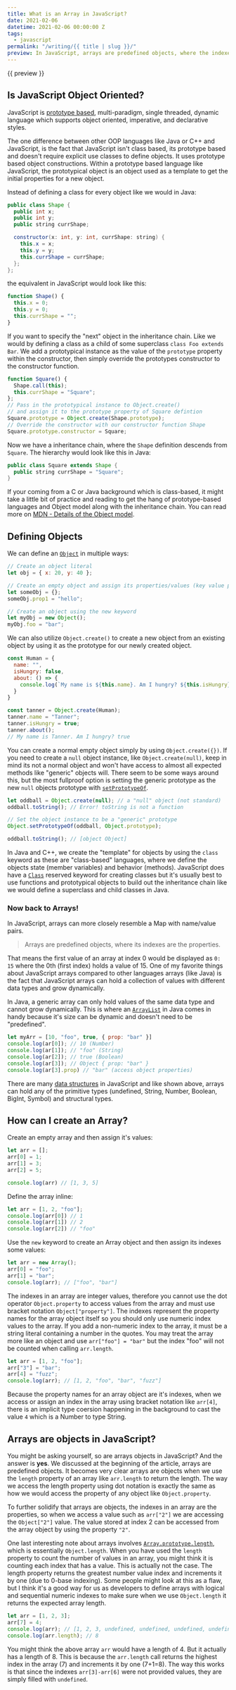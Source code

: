 ```yaml
---
title: What is an Array in JavaScript?
date: 2021-02-06
datetime: 2021-02-06 00:00:00 Z
tags:
  - javascript
permalink: "/writing/{{ title | slug }}/"
preview: In JavaScript, arrays are predefined objects, where the indexes are the arrays properties. They can hold a collection of values with differing data types. The array is a go-to data structure for common list related tasks.
---
```


{{ preview }}

<h2 class="post-heading">Is JavaScript Object Oriented?</h2>

JavaScript is [prototype based](https://developer.mozilla.org/en-US/docs/Web/JavaScript/Guide/Details_of_the_Object_Model#class-based_vs._prototype-based_languages), multi-paradigm, single threaded, dynamic language which supports object oriented, imperative, and declarative styles. 

The one difference between other OOP languages like Java or C++ and JavaScript, is the fact that JavaScript isn't class based, its prototype based and doesn't require explicit use classes to define objects. It uses prototype based object constructions. Within a prototype based language like JavaScript, the prototypical object is an object used as a template to get the initial properties for a new object. 

Instead of defining a class for every object like we would in Java: 

```java
public class Shape { 
  public int x;
  public int y;
  public string currShape;

  constructor(x: int, y: int, currShape: string) {
    this.x = x;
    this.y = y;
    this.currShape = currShape;
  };
};
```

the equivalent in JavaScript would look like this:

```js
function Shape() {
  this.x = 0;
  this.y = 0;
  this.currShape = "";
}
```

If you want to specify the "next" object in the inheritance chain. Like we would by defining a class as a child of some superclass `class Foo extends Bar`. We add a prototypical instance as the value of the `prototype` property within the constructor, then simply override the prototypes constructor to the constructor function.

```js
function Square() {
  Shape.call(this);
  this.currShape = "Square";
};
// Pass in the prototypical instance to Object.create()
// and assign it to the prototype property of Square defintion
Square.prototype = Object.create(Shape.prototype);
// Override the constructor with our constructor function Shape
Square.prototype.constructor = Square;
```

Now we have a inheritance chain, where the `Shape` definition descends from `Square`. The hierarchy would look like this in Java:

```java
public class Square extends Shape {
  public string currShape = "Square";
}
```

If your coming from a C or Java background which is class-based, it might take a little bit of practice and reading to get the hang of prototype-based languages and Object model along with the inheritance chain. You can read more on [MDN - Details of the Object model](https://developer.mozilla.org/en-US/docs/Web/JavaScript/Guide/Details_of_the_Object_Model#class-based_vs._prototype-based_languages).

<h2 class="post-heading">Defining Objects</h2>

We can define an [`Object`](https://developer.mozilla.org/en-US/docs/Web/JavaScript/Reference/Global_Objects/Object) in multiple ways:

```js
// Create an object literal 
let obj = { x: 20, y: 40 };

// Create an empty object and assign its properties/values (key value pairs)
let someObj = {};
someObj.prop1 = "hello"; 

// Create an object using the new keyword
let myObj = new Object();
myObj.foo = "bar";
```

We can also utilize `Object.create()` to create a new object from an existing object by using it as the prototype for our newly created object.

```js
const Human = {
  name: "",
  isHungry: false,
  about: () => {
    console.log(`My name is ${this.name}. Am I hungry? ${this.isHungry}`);
  }
}

const tanner = Object.create(Human);
tanner.name = "Tanner";
tanner.isHungry = true;
tanner.about();
// My name is Tanner. Am I hungry? true
```

You can create a normal empty object simply by using `Object.create({})`. If you need to create a `null` object instance, like `Object.create(null)`, keep in mind its not a normal object and won't have access to almost all expected methods like "generic" objects will. There seem to be some ways around this, but the most fullproof option is setting the generic prototype as the new `null` objects prototype with [`setPrototypeOf`](https://developer.mozilla.org/en-US/docs/Web/JavaScript/Reference/Global_Objects/Object/setPrototypeOf).

```js
let oddball = Object.create(null); // a "null" object (not standard)
oddball.toString(); // Error! toString is not a function

// Set the object instance to be a "generic" prototype
Object.setPrototypeOf(oddball, Object.prototype);

oddball.toString(); // [object Object]
```

In Java and C++, we create the "template" for objects by using the `class` keyword as these are "class-based" languages, where we define the objects state (member variables) and behavior (methods). JavaScript does have a [`Class`](https://developer.mozilla.org/en-US/docs/Web/JavaScript/Reference/Classes) reserved keyword for creating classes but it's usually best to use functions and prototypical objects to build out the inheritance chain like we would define a superclass and child classes in Java.

<h3 class="post-heading">Now back to Arrays!</h3>

In JavaScript, arrays can more closely resemble a Map with name/value pairs.

> Arrays are predefined objects, where its indexes are the properties. 

That means the first value of an array at index 0 would be displayed as `0: 15` where the 0th (first index) holds a value of 15. One of my favorite things about JavaScript arrays compared to other languages arrays (like Java) is the fact that JavaScript arrays can hold a collection of values with different data types and grow dynamically. 

In Java, a generic array can only hold values of the same data type and cannot grow dynamically. This is where an [`ArrayList`](https://www.geeksforgeeks.org/arraylist-in-java/) in Java comes in handy because it's size can be dynamic and doesn't need to be "predefined".

```js
let myArr = [10, "foo", true, { prop: "bar" }]
console.log(ar[0]); // 10 (Number)
console.log(ar[1]); // "foo" (String)
console.log(ar[2]); // true (Boolean)
console.log(ar[3]); // Object { prop: "bar" }
console.log(ar[3].prop) // "bar" (access object properties)
```

There are many [data structures](https://developer.mozilla.org/en-US/docs/Web/JavaScript/Data_structures) in JavaScript and like shown above, arrays can hold any of the primitive types (undefined, String, Number, Boolean, BigInt, Symbol) and structural types.

<h2 class="post-heading">How can I create an Array?</h2>

Create an empty array and then assign it's values:

```js
let arr = [];
arr[0] = 1;
arr[1] = 3;
arr[2] = 5;

console.log(arr) // [1, 3, 5]
```

Define the array inline:

```js
let arr = [1, 2, "foo"];
console.log(arr[0]) // 1
console.log(arr[1]) // 2
console.log(arr[2]) // "foo"
```

Use the `new` keyword to create an Array object and then assign its indexes some values:

```js
let arr = new Array();
arr[0] = "foo";
arr[1] = "bar";
console.log(arr); // ["foo", "bar"]
```

The indexes in an array are integer values, therefore you cannot use the dot operator `Object.property` to access values from the array and must use bracket notation `Object["property"]`. The indexes represent the property names for the array object itself so you should only use numeric index values to the array. If you add a non-numeric index to the array, it must be a string literal containing a number in the quotes. You may treat the array more like an object and use `arr["foo"] = "bar"` but the index "foo" will not be counted when calling `arr.length`.

```js
let arr = [1, 2, "foo"];
arr["3"] = "bar";
arr[4] = "fuzz";
console.log(arr); // [1, 2, "foo", "bar", "fuzz"]
```

Because the property names for an array object are it's indexes, when we access or assign an index in the array using bracket notation like `arr[4]`, there is an implicit type coersion happening in the background to cast the value `4` which is a Number to type String.

<h2 class="post-heading">Arrays are objects in JavaScript?</h2>

You might be asking yourself, so are arrays objects in JavaScript? And the answer is **yes**. We discussed at the beginning of the article, arrays are predefined objects. It becomes very clear arrays are objects when we use the `length` property of an array like `arr.length` to return the length. The way we access the length property using dot notation is exactly the same as how we would access the property of any object like `Object.property`. 

To further solidify that arrays are objects, the indexes in an array are the properties, so when we access a value such as `arr["2"]` we are accessing the `Object["2"]` value. The value stored at index 2 can be accessed from the array object by using the property `"2"`.

One last interesting note about arrays involves [`Array.prototype.length`](https://developer.mozilla.org/en-US/docs/Web/JavaScript/Reference/Global_Objects/Array/length), which is essentially `Object.length`. When you have used the `length` property to count the number of values in an array, you might think it is counting each index that has a value. This is actually not the case. The length property returns the greatest number value index and increments it by one (due to 0-base indexing). Some people might look at this as a flaw, but I think it's a good way for us as developers to define arrays with logical and sequential numeric indexes to make sure when we use `Object.length` it returns the expected array length.

```js
let arr = [1, 2, 3];
arr[7] = 4;
console.log(arr); // [1, 2, 3, undefined, undefined, undefined, undefined, 4]
console.log(arr.length); // 8
```

You might think the above array `arr` would have a length of 4. But it actually has a length of 8. This is because the `arr.length` call returns the highest index in the array (7) and increments it by one (7+1=8). The way this works is that since the indexes `arr[3]-arr[6]` were not provided values, they are simply filled with `undefined`.
